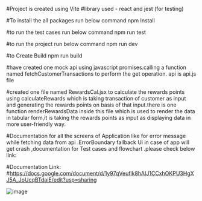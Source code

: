 #Project is created using Vite 
#library used - react and jest (for testing)


#To install the all packages run below command 
npm Install


#to run the test cases run below command
npm run test


#to run the project run below command
npm run dev

#to Create Build
npm run build

#have created one mock api using javascript promises.calling a function named fetchCustomerTransactions to perform the get operation. api is api.js file



#created one file named RewardsCal.jsx to calculate the rewards points using calculateRewards  which is taking transaction of customer as input and generating the rewards points on basis of that input.there is one function renderRewardsData inside this file which is used to render the data in tabular form,it is taking the rewards points as input as displaying data in more user-friendly way.


#Documentation for all the screens of Application like for error message while fetching data from api .ErrorBoundary fallback Ui in case of app will get crash ,documentation for Test cases and flowchart .please check below link:

#Documentation Link:
#https://docs.google.com/document/d/1y97qVeuflk8hAIJ1CCxhOKPU3HgXJ5A_JoUcqBTdaiE/edit?usp=sharing




![image](https://github.com/user-attachments/assets/791d0e32-b7ae-4728-a221-c54207590447)

